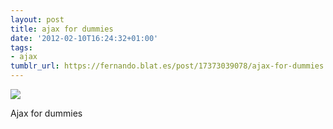 ```yaml
---
layout: post
title: ajax for dummies
date: '2012-02-10T16:24:32+01:00'
tags:
- ajax
tumblr_url: https://fernando.blat.es/post/17373039078/ajax-for-dummies
---
```

 ![](/tumblr_files/tumblr_lz6o4yHelJ1qz4y16o1_1280.jpg)  

Ajax for dummies
